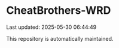 # CheatBrothers-WRD

Last updated: 2025-05-30 06:44:49

This repository is automatically maintained.
